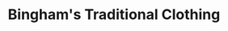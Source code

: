 ---
title: "Bingham's Traditional Clothing"
url: /columbia/binghams-traditional-clothing/
shop: clothes
---